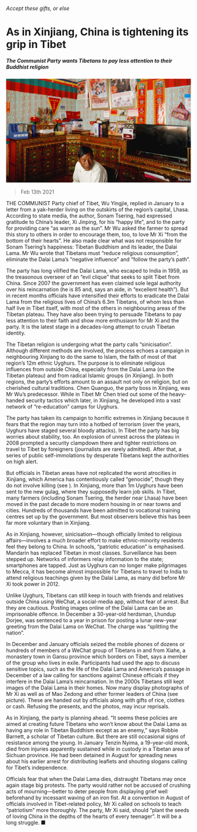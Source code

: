 ###### Accept these gifts, or else

# As in Xinjiang, China is tightening its grip in Tibet 

##### The Communist Party wants Tibetans to pay less attention to their Buddhist religion 

![image](images/20210213_CNP002_0.jpg) 

> Feb 13th 2021 


THE COMMUNIST Party chief of Tibet, Wu Yingjie, replied in January to a letter from a yak-herder living on the outskirts of the region’s capital, Lhasa. According to state media, the author, Sonam Tsering, had expressed gratitude to China’s leader, Xi Jinping, for his “happy life”, and to the party for providing care “as warm as the sun”. Mr Wu asked the farmer to spread this story to others in order to encourage them, too, to love Mr Xi “from the bottom of their hearts”. He also made clear what was not responsible for Sonam Tsering’s happiness: Tibetan Buddhism and its leader, the Dalai Lama. Mr Wu wrote that Tibetans must “reduce religious consumption”, eliminate the Dalai Lama’s “negative influence” and “follow the party’s path”.


The party has long vilified the Dalai Lama, who escaped to India in 1959, as the treasonous overseer of an “evil clique” that seeks to split Tibet from China. Since 2007 the government has even claimed sole legal authority over his reincarnation (he is 85 and, says an aide, in “excellent health”). But in recent months officials have intensified their efforts to eradicate the Dalai Lama from the religious lives of China’s 6.3m Tibetans, of whom less than half live in Tibet itself, with most of the others in neighbouring areas of the Tibetan plateau. They have also been trying to persuade Tibetans to pay less attention to their faith and show more enthusiasm for Mr Xi and the party. It is the latest stage in a decades-long attempt to crush Tibetan identity.



The Tibetan religion is undergoing what the party calls “sinicisation”. Although different methods are involved, the process echoes a campaign in neighbouring Xinjiang to do the same to Islam, the faith of most of that region’s 12m ethnic Uyghurs. The purpose is to eliminate religious influences from outside China, especially from the Dalai Lama (on the Tibetan plateau) and from radical Islamic groups (in Xinjiang). In both regions, the party’s efforts amount to an assault not only on religion, but on cherished cultural traditions. Chen Quanguo, the party boss in Xinjiang, was Mr Wu’s predecessor. While in Tibet Mr Chen tried out some of the heavy-handed security tactics which later, in Xinjiang, he developed into a vast network of “re-education” camps for Uyghurs.


The party has taken its campaign to horrific extremes in Xinjiang because it fears that the region may turn into a hotbed of terrorism (over the years, Uyghurs have staged several bloody attacks). In Tibet the party has big worries about stability, too. An explosion of unrest across the plateau in 2008 prompted a security clampdown there and tighter restrictions on travel to Tibet by foreigners (journalists are rarely admitted). After that, a series of public self-immolations by desperate Tibetans kept the authorities on high alert.


But officials in Tibetan areas have not replicated the worst atrocities in Xinjiang, which America has contentiously called “genocide”, though they do not involve killing (see ). In Xinjiang, more than 1m Uyghurs have been sent to the new gulag, where they supposedly learn job skills. In Tibet, many farmers (including Sonam Tsering, the herder near Lhasa) have been moved in the past decade to more modern housing in or near towns and cities. Hundreds of thousands have been admitted to vocational training centres set up by the government. But most observers believe this has been far more voluntary than in Xinjiang.


As in Xinjiang, however, sinicisation—though officially limited to religious affairs—involves a much broader effort to make ethnic-minority residents feel they belong to China. In schools, “patriotic education” is emphasised. Mandarin has replaced Tibetan in most classes. Surveillance has been stepped up. Networks of informers relay information to the state; smartphones are tapped. Just as Uyghurs can no longer make pilgrimages to Mecca, it has become almost impossible for Tibetans to travel to India to attend religious teachings given by the Dalai Lama, as many did before Mr Xi took power in 2012.


Unlike Uyghurs, Tibetans can still keep in touch with friends and relatives outside China using WeChat, a social-media app, without fear of arrest. But they are cautious. Posting images online of the Dalai Lama can be an imprisonable offence. In December a 30-year-old herdsman, Lhundup Dorjee, was sentenced to a year in prison for posting a lunar new-year greeting from the Dalai Lama on WeChat. The charge was “splitting the nation”.


In December and January officials seized the mobile phones of dozens or hundreds of members of a WeChat group of Tibetans in and from Xiahe, a monastery town in Gansu province which borders on Tibet, says a member of the group who lives in exile. Participants had used the app to discuss sensitive topics, such as the life of the Dalai Lama and America’s passage in December of a law calling for sanctions against Chinese officials if they interfere in the Dalai Lama’s reincarnation. In the 2000s Tibetans still kept images of the Dalai Lama in their homes. Now many display photographs of Mr Xi as well as of Mao Zedong and other former leaders of China (see picture). These are handed out by officials along with gifts of rice, clothes or cash. Refusing the presents, and the photos, may incur reprisals.


As in Xinjiang, the party is planning ahead. “It seems these policies are aimed at creating future Tibetans who won’t know about the Dalai Lama as having any role in Tibetan Buddhism except as an enemy,” says Robbie Barnett, a scholar of Tibetan culture. But there are still occasional signs of resistance among the young. In January Tenzin Nyima, a 19-year-old monk, died from injuries apparently sustained while in custody in a Tibetan area of Sichuan province. He had been detained in August for spreading news about his earlier arrest for distributing leaflets and shouting slogans calling for Tibet’s independence.


Officials fear that when the Dalai Lama dies, distraught Tibetans may once again stage big protests. The party would rather not be accused of crushing acts of mourning—better to deter people from displaying grief well beforehand by incessant waving of an iron fist. At a convention in August of officials involved in Tibet-related policy, Mr Xi called on schools to teach “patriotism” more thoroughly. The party, Mr Xi said, should “plant the seeds of loving China in the depths of the hearts of every teenager”. It will be a long struggle. ■

